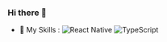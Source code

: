 ### Hi there 👋

- 🔭 My Skills : 
![React Native](https://img.shields.io/badge/ReactNative-3776AB.svg?&style=flat&logo=React&logoColor=white&color=yellow)
![TypeScript](https://img.shields.io/badge/TypeScript-3776AB.svg?&style=flat&logo=TypeScript&logoColor=white&color=informational)


